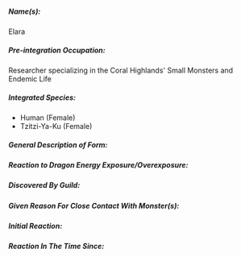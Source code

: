 ---
---
##### Name(s):
Elara
##### Pre-integration Occupation:
Researcher specializing in the Coral Highlands' Small Monsters and Endemic Life
##### Integrated Species:
- Human (Female)
- Tzitzi-Ya-Ku (Female)
##### General Description of Form:

##### Reaction to Dragon Energy Exposure/Overexposure:

##### Discovered By Guild:

##### Given Reason For Close Contact With Monster(s):

##### Initial Reaction:

##### Reaction In The Time Since:

